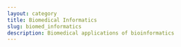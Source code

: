 ```yaml
---
layout: category
title: Biomedical Informatics
slug: biomed_informatics
description: Biomedical applications of bioinformatics
---
```


